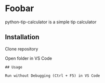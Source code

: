 # Foobar

python-tip-calculator is a simple tip calculator

## Installation

Clone repository

Open folder in VS Code

```
## Usage

Run without Debugging (Ctrl + F5) in VS Code
```
